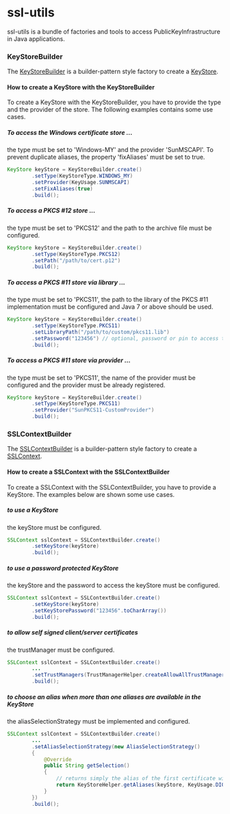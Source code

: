 # ssl-utils
ssl-utils is a bundle of factories and tools to access PublicKeyInfrastructure in Java applications.

### KeyStoreBuilder
The [KeyStoreBuilder](https://github.com/j3t/ssl-utils/blob/master/src/main/java/ssl/builder/KeyStoreBuilder.java) is a builder-pattern style factory to create a [KeyStore](http://docs.oracle.com/javase/7/docs/api/java/security/KeyStore.html).

#### How to create a KeyStore with the KeyStoreBuilder
To create a KeyStore with the KeyStoreBuilder, you have to provide the type and the provider of the store. The following examples contains some use cases.

##### To access the Windows certificate store ...
the type must be set to 'Windows-MY' and the provider 'SunMSCAPI'. To prevent duplicate aliases, the property 'fixAliases' must be set to true.
```java
KeyStore keyStore = KeyStoreBuilder.create()
		.setType(KeyStoreType.WINDOWS_MY)
		.setProvider(KeyUsage.SUNMSCAPI)
		.setFixAliases(true)
		.build();
```

##### To access a PKCS #12 store ...
the type must be set to 'PKCS12' and the path to the archive file must be configured.
```java
KeyStore keyStore = KeyStoreBuilder.create()
		.setType(KeyStoreType.PKCS12)
		.setPath("/path/to/cert.p12")
		.build();
```

##### To access a PKCS #11 store via library ...
the type must be set to 'PKCS11', the path to the library of the PKCS #11 implementation must be configured and Java 7 or above should be used.
```java
KeyStore keyStore = KeyStoreBuilder.create()
		.setType(KeyStoreType.PKCS11)
		.setLibraryPath("/path/to/custom/pkcs11.lib")
		.setPassword("123456") // optional, password or pin to access the store
		.build();
```

##### To access a PKCS #11 store via provider ...
the type must be set to 'PKCS11', the name of the provider must be configured and the provider must be already registered.
```java
KeyStore keyStore = KeyStoreBuilder.create()
		.setType(KeyStoreType.PKCS11)
		.setProvider("SunPKCS11-CustomProvider")
		.build();
```

### SSLContextBuilder
The [SSLContextBuilder](https://github.com/j3t/ssl-utils/blob/master/src/main/java/ssl/builder/SSLContextBuilder.java) is a builder-pattern style factory to create a [SSLContext](http://docs.oracle.com/javase/7/docs/api/javax/net/ssl/SSLContext.html).

#### How to create a SSLContext with the SSLContextBuilder
To create a SSLContext with the SSLContextBuilder, you have to provide a KeyStore. The examples below are shown some use cases.

##### to use a KeyStore
the keyStore must be configured.
```java
SSLContext sslContext = SSLContextBuilder.create()
		.setKeyStore(keyStore)
		.build();
```

##### to use a password protected KeyStore
the keyStore and the password to access the keyStore must be configured.
```java
SSLContext sslContext = SSLContextBuilder.create()
		.setKeyStore(keyStore)
		.setKeyStorePassword("123456".toCharArray())
		.build();
```

##### to allow self signed client/server certificates
the trustManager must be configured.
```java
SSLContext sslContext = SSLContextBuilder.create()
		...
		.setTrustManagers(TrustManagerHelper.createAllowAllTrustManagers())
		.build();
```

##### to choose an alias when more than one aliases are available in the KeyStore
the aliasSelectionStrategy must be implemented and configured.
```java
SSLContext sslContext = SSLContextBuilder.create()
		...
		.setAliasSelectionStrategy(new AliasSelectionStrategy()
        {
            @Override
            public String getSelection()
            {
            	// returns simply the alias of the first certificate with the key usage 'digital signature' 
                return KeyStoreHelper.getAliases(keyStore, KeyUsage.DIGITAL_SIGNATURE)[0];
            }
        })
		.build();
```
